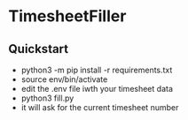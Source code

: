 # TimesheetFiller

## Quickstart
* python3 -m pip install -r requirements.txt
* source env/bin/activate
* edit the .env file iwth your timesheet data
* python3 fill.py
* it will ask for the current timesheet number